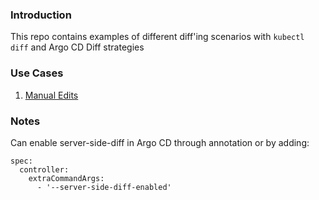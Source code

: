 ### Introduction

This repo contains examples of different diff'ing scenarios with `kubectl diff` and Argo CD Diff strategies

### Use Cases

1. [Manual Edits](https://github.com/gitops-examples/what-the-diff/tree/main/manual-edit)


### Notes

Can enable server-side-diff in Argo CD through annotation or by adding:

```
spec:
  controller:
    extraCommandArgs:
      - '--server-side-diff-enabled'
```
